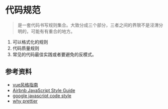 # 代码规范

> 是一套代码书写规则集合。大致分成三个部分，三者之间的界限不是泾渭分明的，可能有有重合的地方。

1. 可以格式化的规则
2. 代码质量规则
3. 常见的代码最佳实践或者要避免的反模式。



## 参考资料
* [vue风格指南](https://cn.vuejs.org/v2/style-guide/)
* [Airbnb JavaScript Style Guide](https://github.com/yuche/javascript)
* [google javascript code style](https://google.github.io/styleguide/jsguide.html)
* [why prettier](https://prettier.io/docs/en/why-prettier.html)

